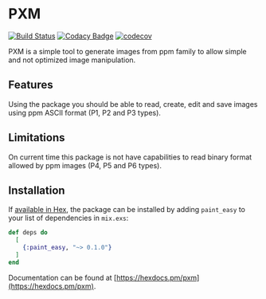# PXM

[![Build Status](https://travis-ci.org/pmargreff/pxm.svg?branch=master)](https://travis-ci.org/pmargreff/pxm)
[![Codacy Badge](https://api.codacy.com/project/badge/Grade/3992b10867404721b3d811176f827e15)](https://app.codacy.com/app/pmargreff/pxm?utm_source=github.com&utm_medium=referral&utm_content=pmargreff/pxm&utm_campaign=Badge_Grade_Dashboard)
[![codecov](https://codecov.io/gh/pmargreff/pxm/branch/master/graph/badge.svg)](https://codecov.io/gh/pmargreff/pxm)

PXM is a simple tool to generate images from ppm family to allow simple and not optimized image manipulation.

## Features

Using the package you should be able to read, create, edit and save images using ppm ASCII format (P1, P2 and P3 types).

## Limitations

On current time this package is not have capabilities to read binary format allowed by ppm images (P4, P5 and P6 types).

## Installation

If [available in Hex](https://hex.pm/docs/publish), the package can be installed
by adding `paint_easy` to your list of dependencies in `mix.exs`:

```elixir
def deps do
  [
    {:paint_easy, "~> 0.1.0"}
  ]
end
```

Documentation can be found at [https://hexdocs.pm/pxm](https://hexdocs.pm/pxm).
